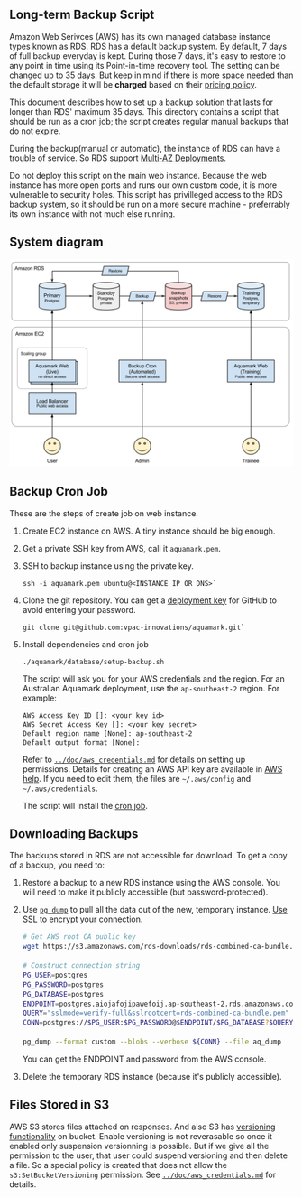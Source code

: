## Long-term Backup Script

Amazon Web Serivces (AWS) has its own managed database instance types known as RDS.
RDS has a default backup system. By default, 7 days of full backup everyday is kept. During those 7 days, it's easy to restore to any point in time using its Point-in-time recovery tool. The setting can be changed up to 35 days. But keep in mind if there is more space needed than the default storage it will be **charged** based on their [pricing policy].

This document describes how to set up a backup solution that lasts for longer
than RDS' maximum 35 days. This directory contains a script that should be run
as a cron job; the script creates regular manual backups that do not expire.

During the backup(manual or automatic), the instance of RDS can have a trouble of service. So RDS support [Multi-AZ Deployments](http://aws.amazon.com/rds/details/multi-az/).

Do not deploy this script on the main web instance. Because the web instance
has more open ports and runs our own custom code, it is more vulnerable to
security holes. This script has privilleged access to the RDS backup system, so
it should be run on a more secure machine - preferrably its own instance with
not much else running.

## System diagram

![System Diagrm](Backup.png)

## Backup Cron Job

These are the steps of create job on web instance.

1. Create EC2 instance on AWS. A tiny instance should be big enough.
1. Get a private SSH key from AWS, call it `aquamark.pem`.
1. SSH to backup instance using the private key.

    ```
    ssh -i aquamark.pem ubuntu@<INSTANCE IP OR DNS>`
    ```

1. Clone the git repository. You can get a [deployment key] for GitHub to avoid entering your password.

    ```
    git clone git@github.com:vpac-innovations/aquamark.git`
    ```

1. Install dependencies and cron job

    ```
    ./aquamark/database/setup-backup.sh
    ```

    The script will ask you for your AWS credentials and the region. For an
    Australian Aquamark deployment, use the `ap-southeast-2` region. For
    example:

    ```
    AWS Access Key ID []: <your key id>
    AWS Secret Access Key []: <your key secret>
    Default region name [None]: ap-southeast-2
    Default output format [None]:
    ```

    Refer to [`../doc/aws_credentials.md`][ac] for details on setting up
    permissions.
    Details for creating an AWS API key are available in [AWS help]. If you
    need to edit them, the files are `~/.aws/config` and
    `~/.aws/credentials`.

    The script will install the [cron job].


[ac]: ../doc/aws_credentials.md


## Downloading Backups

The backups stored in RDS are not accessible for download. To get a copy of a
backup, you need to:

1. Restore a backup to a new RDS instance using the AWS console. You
   will need to make it publicly accessible (but password-protected).
1. Use [`pg_dump`] to pull all the data out of the new, temporary instance.
   [Use SSL] to encrypt your connection.

    ```bash
    # Get AWS root CA public key
    wget https://s3.amazonaws.com/rds-downloads/rds-combined-ca-bundle.pem

    # Construct connection string
    PG_USER=postgres
    PG_PASSWORD=postgres
    PG_DATABASE=postgres
    ENDPOINT=postgres.aiojafojipawefoij.ap-southeast-2.rds.amazonaws.com:5432
    QUERY="sslmode=verify-full&sslrootcert=rds-combined-ca-bundle.pem"
    CONN=postgres://$PG_USER:$PG_PASSWORD@$ENDPOINT/$PG_DATABASE?$QUERY

    pg_dump --format custom --blobs --verbose ${CONN} --file aq_dump
    ```

    You can get the ENDPOINT and password from the AWS console.

1. Delete the temporary RDS instance (because it's publicly accessible).


## Files Stored in S3

AWS S3 stores files attached on responses. And also S3 has
[versioning functionality] on bucket. Enable versioning is not reverasable so
once it enabled only suspension versionning is possible. But if we give all
the permission to the user, that user could suspend versioning and then delete
a file. So a special policy is created that does not allow the
`s3:SetBucketVersioning` permission. See [`../doc/aws_credentials.md`][ac] for
details.


[pricing policy]: http://aws.amazon.com/rds/pricing/
[deployment key]: https://github.com/blog/2024-read-only-deploy-keys
[AWS help]: https://console.aws.amazon.com/iam/home?nc2=h_m_sc#security_credential
[`pg_dump`]: http://www.postgresql.org/docs/9.4/static/app-pgdump.html
[Use SSL]: http://docs.aws.amazon.com/AmazonRDS/latest/UserGuide/UsingWithRDS.SSL.html
[cron job]: cron_backup
[versioning functionality]: http://docs.aws.amazon.com/AmazonS3/latest/dev/Versioning.html

